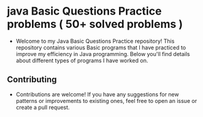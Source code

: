# java Basic Questions Practice problems ( 50+ solved problems )
- Welcome to my Java Basic Questions  Practice repository! This repository contains various Basic programs that I have practiced to improve my efficiency in Java programming. 
Below you'll find details about different types of programs I have worked on.


## Contributing
 - Contributions are welcome! If you have any suggestions for new patterns or improvements to existing ones, feel free to open an issue or create a pull request.
